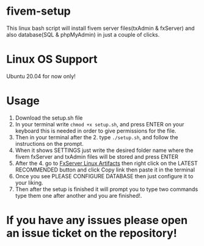 # fivem-setup
This linux bash script will install fivem server files(txAdmin &amp; fxServer) and also database(SQL &amp; phpMyAdmin) in just a couple of clicks.

# Linux OS Support
Ubuntu 20.04 for now only!

# Usage
1. Download the setup.sh file
2. In your terminal write `chmod +x setup.sh`, and press ENTER on your keyboard this is needed in order to give permissions for the file.
3. Then in your terminal after the 2. type `./setup.sh`, and follow the instructions on the prompt.
4. When it shows SETTINGS just write the desired folder name where the fivem fxServer and txAdmin files will be stored and press ENTER
5. After the 4. go to [FxServer Linux Artifacts]([https://runtime.fivem.net/artifacts/fivem/build_proot_linux/master/]) then right click on the LATEST RECOMMENDED button and click Copy link then paste it in the terminal
6. Once you see PLEASE CONFIGURE DATABASE then just configure it to your liking.
7. Then after the setup is finished it will prompt you to type two commands type them one after another and you are finished!.

# If you have any issues please open an issue ticket on the repository!
